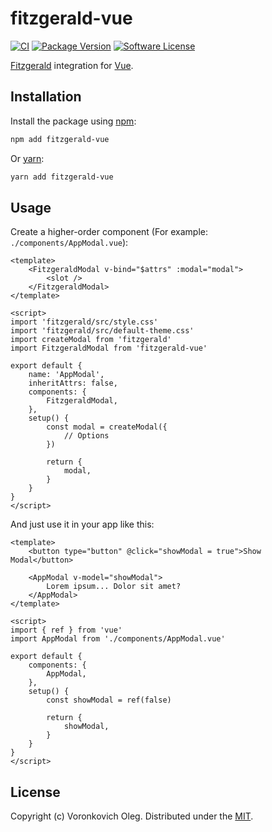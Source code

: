 # fitzgerald-vue

[![CI](https://github.com/voronkovich/fitzgerald-vue/actions/workflows/ci.yaml/badge.svg)](https://github.com/voronkovich/fitzgerald-vue/actions/workflows/ci.yaml)
[![Package Version](https://img.shields.io/npm/v/fitzgerald-vue.svg)](https://www.npmjs.com/package/fitzgerald-vue)
[![Software License](https://img.shields.io/badge/license-MIT-brightgreen.svg)](LICENSE)

[Fitzgerald](https://github.com/voronkovich/fitzgerald) integration for [Vue](https://vuejs.org/).

## Installation

Install the package using [npm](https://www.npmjs.com/package/npm):

```sh
npm add fitzgerald-vue
```

Or [yarn](https://yarnpkg.com/):

```sh
yarn add fitzgerald-vue
```

## Usage

Create a higher-order component (For example: `./components/AppModal.vue`):

```vue
<template>
    <FitzgeraldModal v-bind="$attrs" :modal="modal">
        <slot />
    </FitzgeraldModal>
</template>

<script>
import 'fitzgerald/src/style.css'
import 'fitzgerald/src/default-theme.css'
import createModal from 'fitzgerald'
import FitzgeraldModal from 'fitzgerald-vue'

export default {
    name: 'AppModal',
    inheritAttrs: false,
    components: {
        FitzgeraldModal,
    },
    setup() {
        const modal = createModal({
            // Options
        })

        return {
            modal,
        }
    }
}
</script>
```

And just use it in your app like this:

```vue
<template>
    <button type="button" @click="showModal = true">Show Modal</button>

    <AppModal v-model="showModal">
        Lorem ipsum... Dolor sit amet?
    </AppModal>
</template>

<script>
import { ref } from 'vue'
import AppModal from './components/AppModal.vue'

export default {
    components: {
        AppModal,
    },
    setup() {
        const showModal = ref(false)

        return {
            showModal,
        }
    }
}
</script>
```

## License

Copyright (c) Voronkovich Oleg. Distributed under the [MIT](LICENSE).
